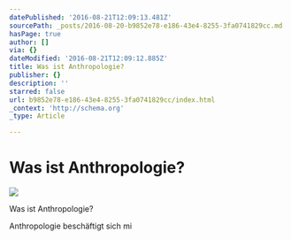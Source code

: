 ```yaml
---
datePublished: '2016-08-21T12:09:13.481Z'
sourcePath: _posts/2016-08-20-b9852e78-e186-43e4-8255-3fa0741829cc.md
hasPage: true
author: []
via: {}
dateModified: '2016-08-21T12:09:12.885Z'
title: Was ist Anthropologie?
publisher: {}
description: ''
starred: false
url: b9852e78-e186-43e4-8255-3fa0741829cc/index.html
_context: 'http://schema.org'
_type: Article

---
```

# Was ist Anthropologie?
![](https://the-grid-user-content.s3-us-west-2.amazonaws.com/7dc50c82-2a6e-4cc1-942b-ae400ac67e4a.jpg)

Was ist Anthropologie?

Anthropologie beschäftigt sich mi